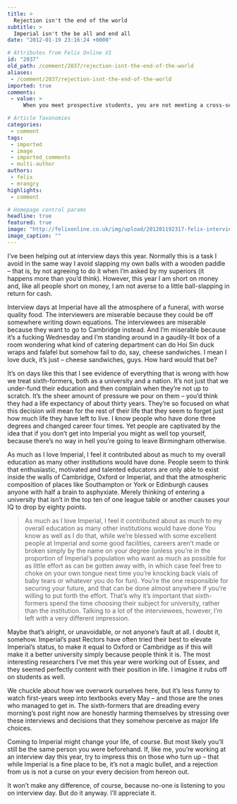 ```yaml
---
title: >
  Rejection isn't the end of the world
subtitle: >
  Imperial isn't the be all and end all
date: "2012-01-19 23:16:24 +0000"

# Attributes from Felix Online V1
id: "2037"
old_path: /comment/2037/rejection-isnt-the-end-of-the-world
aliases:
 - /comment/2037/rejection-isnt-the-end-of-the-world
imported: true
comments:
 - value: >
     When you meet prospective students, you are not meeting a cross-section of 17 year olds doing A-levels. There are about 2.5k UGs in each year at Imperial, and about 720k in each year in secondary education. There are 3941 schools in Britain. I'll let you work out the percentages. The number you get reflects a group of able pupils who care about their future. <br> Another perspective is that people are surprisingly different from one another. It follows that groups of people are, too, especially when groups of people are divided up on a basis dominated by A-level results. This contributes to the reputation of an institution, which in turn reflects upon its students. So, when an employer is faced with a CV from someone who got a 2:2 from Cambridge and a 1st from a middling University in the provinces, it is not hard to imagine which they might go for on that score (fairly or not). <br>If you mean 'be kind to interviewees', that's fine, but your reason for being so is misguided. <br> <br> <br>,What I am saying is t

# Article Taxonomies
categories:
 - comment
tags:
 - imported
 - image
 - imported_comments
 - multi-author
authors:
 - felix
 - mrangry
highlights:
 - comment

# Homepage control params
headline: true
featured: true
image: "http://felixonline.co.uk/img/upload/201201192317-felix-interview.jpg"
image_caption: ""
---
```


I’ve been helping out at interview days this year. Normally this is a task I avoid in the same way I avoid slapping my own balls with a wooden paddle – that is, by not agreeing to do it when I’m asked by my superiors (it happens more than you’d think). However, this year I am short on money and, like all people short on money, I am not averse to a little ball-slapping in return for cash.

Interview days at Imperial have all the atmosphere of a funeral, with worse quality food. The interviewers are miserable because they could be off somewhere writing down equations. The interviewees are miserable because they want to go to Cambridge instead. And I’m miserable because it’s a fucking Wednesday and I’m standing around in a gaudily-lit box of a room wondering what kind of catering department can do Hoi Sin duck wraps and falafel but somehow fail to do, say, cheese sandwiches.
 I mean I love duck, it’s just – cheese sandwiches, guys. How hard would that be?

It’s on days like this that I see evidence of everything that is wrong with how we treat sixth-formers, both as a university and a nation. It’s not just that we under-fund their education and then complain when they’re not up to scratch. It’s the sheer amount of pressure we pour on them – you’d think they had a life expectancy of about thirty years. They’re so focused on what this decision will mean for the rest of their life that they seem to forget just how much life they have left to live. I know people who have done three degrees and changed career four times. Yet people are captivated by the idea that if you don’t get into Imperial you might as well top yourself, because there’s no way in hell you’re going to leave Birmingham otherwise.

As much as I love Imperial, I feel it contributed about as much to my overall education as many other institutions would have done. People seem to think that enthusiastic, motivated and talented educators are only able to exist inside the walls of Cambridge, Oxford or Imperial, and that the atmospheric composition of places like Southampton or York or Edinburgh causes anyone with half a brain to asphyxiate. Merely thinking of entering a university that isn’t in the top ten of one league table or another causes your IQ to drop by eighty points.
> As much as I love Imperial, I feel it contributed about as much to my overall education as many other institutions would have done
You know as well as I do that, while we’re blessed with some excellent people at Imperial and some good facilities, careers aren’t made or broken simply by the name on your degree (unless you’re in the proportion of Imperial’s population who want as much as possible for as little effort as can be gotten away with, in which case feel free to choke on your own tongue next time you’re knocking back vials of baby tears or whatever you do for fun). You’re the one responsible for securing your future, and that can be done almost anywhere if you’re willing to put forth the effort. That’s why it’s important that sixth-formers spend the time choosing their subject for university, rather than the institution. Talking to a lot of the interviewees, however, I’m left with a very different impression.

Maybe that’s alright, or unavoidable, or not anyone’s fault at all. I doubt it, somehow. Imperial’s past Rectors have often tried their best to elevate Imperial’s status, to make it equal to Oxford or Cambridge as if this will make it a better university simply because people think it is. The most interesting researchers I’ve met this year were working out of Essex, and they seemed perfectly content with their position in life. I imagine it rubs off on students as well.

We chuckle about how we overwork ourselves here, but it’s less funny to watch first-years weep into textbooks every May – and those are the ones who managed to get in. The sixth-formers that are dreading every morning’s post right now are honestly harming themselves by stressing over these interviews and decisions that they somehow perceive as major life choices.

Coming to Imperial might change your life, of course. But most likely you’ll still be the same person you were beforehand. If, like me, you’re working at an interview day this year, try to impress this on those who turn up – that while Imperial is a fine place to be, it’s not a magic bullet, and a rejection from us is not a curse on your every decision from hereon out.

It won’t make any difference, of course, because no-one is listening to you on interview day. But do it anyway. I’ll appreciate it.

